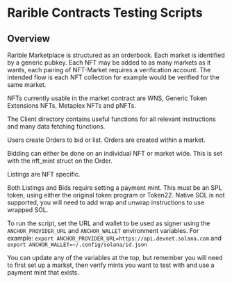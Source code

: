 # Rarible Contracts Testing Scripts

## Overview
Rarible Marketplace is structured as an orderbook. Each market is identified by a generic pubkey. Each NFT may be added to as many markets as it wants, each pairing of NFT-Market requires a verification account. The intended flow is each NFT collection for example would be verified for the same market.

NFTs currently usable in the market contract are WNS, Generic Token Extensions NFTs, Metaplex NFTs and pNFTs.

The Client directory contains useful functions for all relevant instructions and many data fetching functions.

Users create Orders to bid or list. Orders are created within a market.

Bidding can either be done on an individual NFT or market wide. This is set with the nft_mint struct on the Order.

Listings are NFT specific.

Both Listings and Bids require setting a payment mint. This must be an SPL token, using either the original token program or Token22. Native SOL is not supported, you will need to add wrap and unwrap instructions to use wrapped SOL.

To run the script, set the URL and wallet to be used as signer using the ```ANCHOR_PROVIDER_URL``` and ```ANCHOR_WALLET``` environment variables. For example: ```export ANCHOR_PROVIDER_URL=https://api.devnet.solana.com``` and ```export ANCHOR_WALLET=~/.config/solana/id.json```

You can update any of the variables at the top, but remember you will need to first set up a market, then verify mints you want to test with and use a payment mint that exists. 